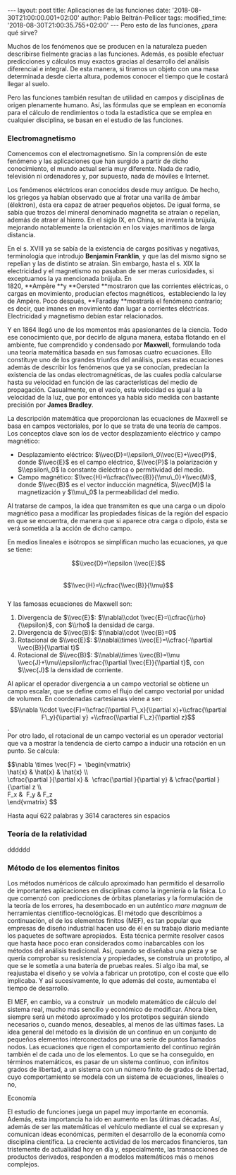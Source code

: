 --- layout: post title: Aplicaciones de las funciones date:
'2018-08-30T21:00:00.001+02:00' author: Pablo Beltrán-Pellicer tags:
modified\_time: '2018-08-30T21:00:35.755+02:00' --- Pero esto de las
funciones, ¿para qué sirve?  
  
Muchos de los fenómenos que se producen en la naturaleza pueden
describirse fielmente gracias a las funciones. Además, es posible
efectuar predicciones y cálculos muy exactos gracias al desarrollo del
análisis diferencial e integral. De esta manera, si tiramos un objeto
con una masa determinada desde cierta altura, podemos conocer el tiempo
que le costará llegar al suelo.  
  
Pero las funciones también resultan de utilidad en campos y disciplinas
de origen plenamente humano. Así, las fórmulas que se emplean en
economía para el cálculo de rendimientos o toda la estadística que se
emplea en cualquier disciplina, se basan en el estudio de las
funciones.  
  

### Electromagnetismo

Comencemos con el electromagnetismo. Sin la comprensión de este fenómeno
y las aplicaciones que han surgido a partir de dicho conocimiento, el
mundo actual sería muy diferente. Nada de radio, televisión ni
ordenadores y, por supuesto, nada de móviles e Internet.  
  
Los fenómenos eléctricos eran conocidos desde muy antiguo. De hecho, los
griegos ya habían observado que al frotar una varilla de ámbar
(élektron), ésta era capaz de atraer pequeños objetos. De igual forma,
se sabía que trozos del mineral denominado magnetita se atraían o
repelían, además de atraer al hierro. En el siglo IX, en China, se
inventa la brújula, mejorando notablemente la orientación en los viajes
marítimos de larga distancia.  
  
En el s. XVIII ya se sabía de la existencia de cargas positivas y
negativas, terminología que introdujo **Benjamin Franklin**, y que las
del mismo signo se repelían y las de distinto se atraían. Sin embargo,
hasta el s. XIX la electricidad y el magnetismo no pasaban de ser meras
curiosidades, si exceptuamos la ya mencionada brújula. En
1820, **Ampère **y **Oersted **mostraron que las corrientes eléctricas,
o cargas en movimiento, producían efectos magnéticos,  estableciendo la
ley de Ampère. Poco después, **Faraday **mostraría el fenómeno
contrario; es decir, que imanes en movimiento dan lugar a corrientes
eléctricas. Electricidad y magnetismo debían estar relacionados.  
  
Y en 1864 llegó uno de los momentos más apasionantes de la ciencia. Todo
ese conocimiento que, por decirlo de alguna manera, estaba flotando en
el ambiente, fue comprendido y condensado por **Maxwell**, formulando
toda una teoría matemática basada en sus famosas cuatro ecuaciones. Ello
constituye uno de los grandes triunfos del análisis, pues estas
ecuaciones además de describir los fenómenos que ya se conocían,
predecían la existencia de las ondas electromagnéticas, de las cuales
podía calcularse hasta su velocidad en función de las características
del medio de propagación. Casualmente, en el vacío, esta velocidad es
igual a la velocidad de la luz, que por entonces ya había sido medida
con bastante precisión por **James Bradley**.  
  
La descripción matemática que proporcionan las ecuaciones de Maxwell se
basa en campos vectoriales, por lo que se trata de una teoría de campos.
Los conceptos clave son los de vector desplazamiento eléctrico y campo
magnético:  
  

-   Desplazamiento eléctrico: $\\vec{D}=\\epsilon\_0\\vec{E}+\\vec{P}$,
    donde $\\vec{E}$ es el campo eléctrico, $\\vec{P}$ la polarización y
    $\\epsilon\_0$ la constante dieléctrica o permitividad del medio.
-   Campo magnético: $\\vec{H}=\\cfrac{\\vec{B}}{\\mu\_0}+\\vec{M}$,
    donde $\\vec{B}$ es el vector inducción magnética, $\\vec{M}$ la
    magnetización y $\\mu\_0$ la permeabilidad del medio.

Al tratarse de campos, la idea que transmiten es que una carga o un
dipolo magnético pasa a modificar las propiedades físicas de la región
del espacio en que se encuentra, de manera que si aparece otra carga o
dipolo, ésta se verá sometida a la acción de dicho campo.

  
En medios lineales e isótropos se simplifican mucho las ecuaciones, ya
que se tiene:  
  
$$\\vec{D}=\\epsilon \\vec{E}$$  
$$\\vec{H}=\\cfrac{\\vec{B}}{\\mu}$$  
Y las famosas ecuaciones de Maxwell son:  

1.  Divergencia de $\\vec{E}$: $\\nabla\\cdot
    \\vec{E}=\\cfrac{\\rho}{\\epsilon}$, con $\\rho$ la densidad de
    carga.
2.  Divergencia de $\\vec{B}$: $\\nabla\\cdot \\vec{B}=0$
3.  Rotacional de $\\vec{E}$: $\\nabla\\times
    \\vec{E}=\\cfrac{-\\partial \\vec{B}}{\\partial t}$
4.  Rotacional de $\\vec{B}$: $\\nabla\\times \\vec{B}=\\mu
    \\vec{J}+\\mu\\epsilon\\cfrac{\\partial \\vec{E}}{\\partial t}$, con
    $\\vec{J}$ la densidad de corriente.

Al aplicar el operador divergencia a un campo vectorial se obtiene un
campo escalar, que se define como el flujo del campo vectorial por
unidad de volumen. En coordenadas cartesianas viene a ser:  
$$\\nabla \\cdot \\vec{F}=\\cfrac{\\partial F\_x}{\\partial
x}+\\cfrac{\\partial F\_y}{\\partial y} +\\cfrac{\\partial
F\_z}{\\partial z}$$.  
Por otro lado, el rotacional de un campo vectorial es un operador
vectorial que va a mostrar la tendencia de cierto campo a inducir una
rotación en un punto. Se calcula:  
  
$$\\nabla \\times \\vec{F} =  \\begin{vmatrix}  
\\hat{x} & \\hat{x} & \\hat{x} \\\\  
\\cfrac{\\partial }{\\partial x} &  \\cfrac{\\partial }{\\partial y} &
\\cfrac{\\partial }{\\partial z \\\\  
F\_x &  F\_y & F\_z  
\\end{vmatrix} $$  
  
Hasta aquí 622 palabras y 3614 caracteres sin espacios  

### Teoría de la relatividad

dddddd  
  
  

### Método de los elementos finitos

Los métodos numéricos de cálculo aproximado han permitido el desarrollo
de importantes aplicaciones en disciplinas como la ingeniería o la
física. Lo que comenzó con  predicciones de órbitas planetarias y la
formulación de la teoría de los errores, ha desembocado en un
auténtico *mare magnum* de herramientas científico-tecnológicas. El
método que describimos a continuación, el de los elementos finitos
(MEF), es tan popular que empresas de diseño industrial hacen uso de él
en su trabajo diario mediante los paquetes de software apropiados.  Esta
técnica permite resolver casos que hasta hace poco eran considerados
como inabarcables con los métodos del análisis tradicional. Así, cuando
se diseñaba una pieza y se quería comprobar su resistencia y
propiedades, se construía un prototipo, al que se le sometía a una
batería de pruebas reales. Si algo iba mal, se reajustaba el diseño y se
volvía a fabricar un prototipo, con el coste que ello implicaba. Y así
sucesivamente, lo que además del coste, aumentaba el tiempo de
desarrollo.  
  
El MEF, en cambio, va a construir  un modelo matemático de cálculo del
sistema real, mucho más sencillo y económico de modificar. Ahora bien,
siempre será un método aproximado y los prototipos seguirán siendo
necesarios o, cuando menos, deseables, al menos de las últimas fases. La
idea general del método es la división de un continuo en un conjunto de
pequeños elementos interconectados por una serie de puntos llamados
nodos. Las ecuaciones que rigen el comportamiento del continuo regirán
también el de cada uno de los elementos. Lo que se ha conseguido, en
términos matemáticos, es pasar de un sistema continuo, con infinitos
grados de libertad, a un sistema con un número finito de grados de
libertad, cuyo comportamiento se modela con un sistema de ecuaciones,
lineales o no,  
  
Economía  
  
El estudio de funciones juega un papel muy importante en economía.
Además, esta importancia ha ido en aumento en las últimas décadas. Así,
además de ser las matemáticas el vehículo mediante el cual se expresan y
comunican ideas económicas, permiten el desarrollo de la economía como
disciplina científica. La creciente actividad de los mercados
financieros, tan tristemente de actualidad hoy en día y, especialmente,
las transacciones de productos derivados, responden a modelos
matemáticos más o menos complejos.  
  
  
  
  
  
  
  
  
  
  
  
  

